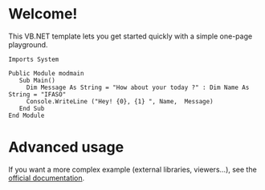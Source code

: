 # Welcome!

This VB.NET template lets you get started quickly with a simple one-page playground.

```vb.net runnable
Imports System

Public Module modmain
   Sub Main()
     Dim Message As String = "How about your today ?" : Dim Name As String = "IFASO"
     Console.WriteLine ("Hey! {0}, {1} ", Name,  Message)
   End Sub
End Module
```

# Advanced usage

If you want a more complex example (external libraries, viewers...), see the [official documentation](https://tech.io/playgrounds/408/tech-io-documentation).
